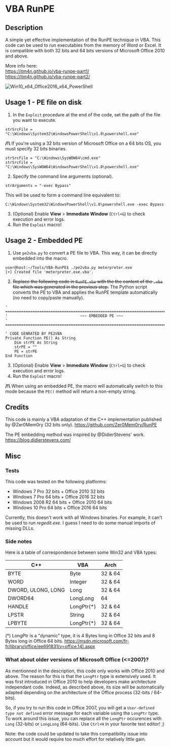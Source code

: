 # VBA RunPE

## Description 
A simple yet effective implementation of the RunPE technique in VBA. This code can be used to run executables from the memory of Word or Excel. It is compatible with both 32 bits and 64 bits versions of Microsoft Office 2010 and above. 

More info here:  
https://itm4n.github.io/vba-runpe-part1/  
https://itm4n.github.io/vba-runpe-part2/  

![Win10_x64_Office2016_x64_PowerShell](https://github.com/itm4n/VBA-RunPE/raw/master/screenshots/00_runpe-demo.gif)

## Usage 1 - PE file on disk 
1) In the `Exploit` procedure at the end of the code, set the path of the file you want to execute. 
```
strSrcFile = "C:\Windows\System32\WindowsPowerShell\v1.0\powershell.exe"
```
__/!\\__ If you're using a 32 bits version of Microsoft Office on a 64 bits OS, you must specify 32 bits binaries. 
```
strSrcFile = "C:\Windows\SysWOW64\cmd.exe"
strSrcFile = "C:\Windows\SysWOW64\WindowsPowerShell\v1.0\powershell.exe"
```
2) Specify the command line arguments (optional).
```
strArguments = "-exec Bypass"
```
This will be used to form a command line equivalent to:
```
C:\Windows\System32\WindowsPowerShell\v1.0\powershell.exe -exec Bypass
```
3) (Optional) Enable __View__ > __Immediate Window__ (`Ctrl+G`) to check execution and error logs.
4) Run the `Exploit` macro!

## Usage 2 - Embedded PE 
1) Use `pe2vba.py` to convert a PE file to VBA. This way, it can be directly embedded into the macro. 
```
user@host:~/Tools/VBA-RunPE$ ./pe2vba.py meterpreter.exe 
[+] Created file 'meterpreter.exe.vba'.
```
2) ~~Replace the following code in `RunPE.vba` with the the content of the `.vba` file which was generated in the previous step.~~ The Python script converts the PE to VBA and applies the RunPE template automatically (no need to copy/paste manually). 
```
' ================================================================================
'                                ~~~ EMBEDDED PE ~~~
' ================================================================================

' CODE GENRATED BY PE2VBA
Private Function PE() As String
    Dim strPE As String
    strPE = ""
    PE = strPE
End Function
```
3) (Optional) Enable __View__ > __Immediate Window__ (`Ctrl+G`) to check execution and error logs.
4) Run the `Exploit` macro!

__/!\\__ When using an embedded PE, the macro will automatically switch to this mode because the `PE()` method will return a non-empty string. 

## Credits
This code is mainly a VBA adaptation of the C++ implementation published by @Zer0Mem0ry (32 bits only).
https://github.com/Zer0Mem0ry/RunPE

The PE embedding method was inspired by @DidierStevens' work. https://blog.didierstevens.com/

## Misc

### Tests
This code was tested on the following platforms:
- Windows 7 Pro 32 bits + Office 2010 32 bits
- Windows 7 Pro 64 bits + Office 2016 32 bits
- Windows 2008 R2 64 bits + Office 2010 64 bits
- Windows 10 Pro 64 bits + Office 2016 64 bits

Currently, this doesn't work with all Windows binaries. For example, it can't be used to run _regedit.exe_. I guess I need to do some manual imports of missing DLLs.

### Side notes
Here is a table of correspondence between some Win32 and VBA types:

| C++ | VBA | Arch |
| --- | --- | --- |
| BYTE | Byte | 32 & 64 |
| WORD | Integer | 32 & 64 |
| DWORD, ULONG, LONG | Long | 32 & 64 |
| DWORD64 | LongLong | 64 |
| HANDLE | LongPtr(\*) | 32 & 64
| LPSTR | String | 32 & 64 |
| LPBYTE | LongPtr(\*) | 32 & 64 |

(\*) LongPtr is a "dynamic" type, it is 4 Bytes long in Office 32 bits and 8 Bytes long in Office 64 bits. 
https://msdn.microsoft.com/fr-fr/library/office/ee691831(v=office.14).aspx 

### What about older versions of Microsoft Office (<=2007)?

As mentionned in the description, this code only works with Office 2010 and above. The reason for this is that the `LongPtr` type is extensively used. It was first introduced in Office 2010 to help developers make architecture independant code. Indeed, as described above, its size will be automatically adapted depending on the architecture of the Office process (32-bits / 64-bits).

So, if you try to run this code in Office 2007, you will get a `User-defined type not defined` error message for each variable using the `LongPtr` type. To work around this issue, you can replace all the `LongPtr` occurences with `Long` (32-bits) or `LongLong` (64-bits). Use `Ctrl+H` in your favorite text editor! ;)

Note: the code could be updated to take this compatibility issue into account but it would require too much effort for relatively little gain.
